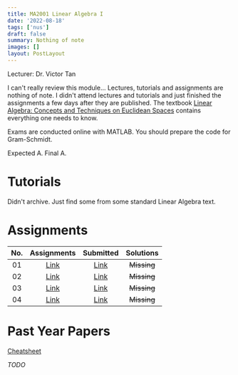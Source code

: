 ```yaml
---
title: MA2001 Linear Algebra I
date: '2022-08-18'
tags: ['nus']
draft: false
summary: Nothing of note
images: []
layout: PostLayout
---
```


Lecturer: Dr. Victor Tan

I can't really review this module... Lectures, tutorials and assignments are nothing of note. I didn't attend lectures and tutorials and just finished the assignments a few days after they are published. The textbook [Linear Algebra: Concepts and Techniques on Euclidean Spaces](https://cloudflare-ipfs.com/ipfs/bafykbzaceclivojjo7nou2xjcno5hjglxrzom3v334pdivuhwe4kapzgo2e2o?filename=Ma%20Siu%20Lun%2C%20Ng%20Kah%20Loon%2C%20Victor%20Tan%20-%20Linear%20Algebra_%20Concepts%20and%20Techniques%20on%20Euclidean%20Spaces-McGraw-Hill%20Education%20%282016%29.pdf) contains everything one needs to know.

Exams are conducted online with MATLAB. You should prepare the code for Gram-Schmidt.

Expected A. Final A.

# Tutorials
Didn't archive. Just find some from some standard Linear Algebra text.

# Assignments
| No. | Assignments | Submitted | Solutions |
| :-: | :---------: | :-------: | :-------: |
| 01 | [Link](/static/attachments/MA2001/Homework1.pdf) | [Link](/static/attachments/MA2001/MA2001HW1.pdf) | ~~Missing~~ |
| 02 | [Link](/static/attachments/MA2001/Homework2.pdf) | [Link](/static/attachments/MA2001/MA2001HW2.pdf) | ~~Missing~~ |
| 03 | [Link](/static/attachments/MA2001/Homework3.pdf) | [Link](/static/attachments/MA2001/MA2001HW3.pdf) | ~~Missing~~ |
| 04 | [Link](/static/attachments/MA2001/Homework4.pdf) | [Link](/static/attachments/MA2001/MA2001HW4.pdf) | ~~Missing~~ |

# Past Year Papers
[Cheatsheet](/static/attachments/MA2001/MA2001_Cheatsheet.pdf)

*TODO*
